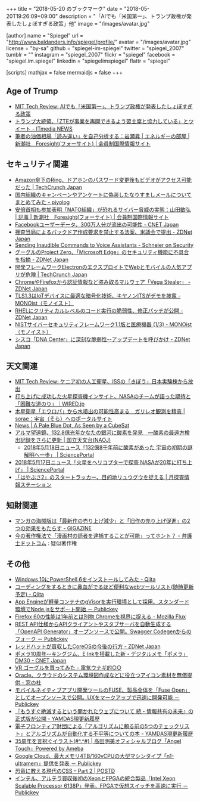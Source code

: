 +++
title = "2018-05-20 のブックマーク"
date =  "2018-05-20T19:26:09+09:00"
description = "「AIでも「米国第一」、トランプ政権が発表したしょぼすぎる政策」他"
image = "/images/avatar.jpg"

[author]
name      = "Spiegel"
url       = "http://www.baldanders.info/spiegel/profile/"
avatar    = "/images/avatar.jpg"
license   = "by-sa"
github    = "spiegel-im-spiegel"
twitter   = "spiegel_2007"
tumblr    = ""
instagram = "spiegel_2007"
flickr    = "spiegel"
facebook  = "spiegel.im.spiegel"
linkedin  = "spiegelimspiegel"
flattr    = "spiegel"

[scripts]
  mathjax = false
  mermaidjs = false
+++

## Age of Trump

- [MIT Tech Review: AIでも「米国第一」、トランプ政権が発表したしょぼすぎる政策](https://www.technologyreview.jp/s/87274/the-white-house-says-a-new-ai-task-force-will-protect-workers-and-keep-america-first/)
- [トランプ大統領、「ZTEが事業を再開できるよう習主席と協力している」とツイート - ITmedia NEWS](http://www.itmedia.co.jp/news/articles/1805/14/news056.html)
- [筆者の油価相場「読み違い」を自己分析する：岩瀬昇 | エネルギーの部屋 | 新潮社　Foresight(フォーサイト) | 会員制国際情報サイト](http://www.fsight.jp/articles/-/43703)

## セキュリティ関連

- [Amazon傘下のRing、ドアホンのパスワード変更後もビデオがアクセス可能だった  |  TechCrunch Japan](https://jp.techcrunch.com/2018/05/14/2018-05-11-rings-doorbell-cam-allowed-video-access-after-its-password-was-changed/)
- [国内組織のキャンペーンやアンケートに偽装したなりすましメールについてまとめてみた - piyolog](http://d.hatena.ne.jp/Kango/20180514/1526327658)
- [安倍首相も参加表明「NATO組織」が恐れるサイバー脅威の実態：山田敏弘 | 記事 | 新潮社　Foresight(フォーサイト) | 会員制国際情報サイト](http://www.fsight.jp/articles/-/43695)
- [Facebookユーザーデータ、300万人分が流出の可能性 - CNET Japan](https://japan.cnet.com/article/35119154/)
- [捜査当局によるバックドア作成要求を禁止する法案、米議会で提出 - ZDNet Japan](https://japan.zdnet.com/article/35119093/)
- [Sending Inaudible Commands to Voice Assistants - Schneier on Security](https://www.schneier.com/blog/archives/2018/05/sending_inaudib.html)
- [グーグルのProject Zero、「Microsoft Edge」のセキュリティ機能に不具合を指摘 - ZDNet Japan](https://japan.zdnet.com/article/35119065/)
- [開発フレームワークElectronのエクスプロイトでWebとモバイルの人気アプリが危険  |  TechCrunch Japan](https://jp.techcrunch.com/2018/05/15/2018-05-14-exploit-puts-popular-web-and-mobile-apps-at-risk/)
- [ChromeやFirefoxから認証情報など盗み取るマルウェア「Vega Stealer」 - ZDNet Japan](https://japan.zdnet.com/article/35119146/)
- [TLS1.3はIoTデバイスに最適な暗号化技術、キヤノンITSがデモを披露 - MONOist（モノイスト）](http://monoist.atmarkit.co.jp/mn/articles/1805/16/news040.html)
- [RHELにクリティカルレベルのコード実行の脆弱性、修正パッチが公開 - ZDNet Japan](https://japan.zdnet.com/article/35119233/)
- [NISTサイバーセキュリティフレームワーク1.1版と医療機器 (1/3) - MONOist（モノイスト）](http://monoist.atmarkit.co.jp/mn/articles/1805/18/news015.html)
- [シスコ「DNA Center」に深刻な脆弱性--アップデートを呼びかけ - ZDNet Japan](https://japan.zdnet.com/article/35119372/)

## 天文関連

- [MIT Tech Review: ケニア初の人工衛星、ISSの「きぼう」日本実験棟から放出](https://www.technologyreview.jp/nl/kenyas-first-satellite-is-now-in-earth-orbit/)
- [打ち上げに成功した火星探査機インサイト、NASAのチームが語った期待と「困難な道のり」｜WIRED.jp](https://wired.jp/2018/05/14/nasas-insight-lander/)
- [木星衛星「エウロパ」から水噴出の可能性高まる　ガリレオ観測を精査 | sorae：宇宙（そら）へのポータルサイト](https://sorae.info/030201/2018_05_15_europa.html)
- [News | A Pale Blue Dot, As Seen by a CubeSat](https://www.jpl.nasa.gov/news/news.php?feature=7124)
- [アルマ望遠鏡、132.8億光年かなたの銀河に酸素を発見　―酸素の最遠方検出記録をさらに更新 | 国立天文台(NAOJ)](https://www.nao.ac.jp/news/science/2018/20180517-alma.html)
    - [2018年5月18日ニュース「132億8千年前に酸素があった 宇宙の初期の謎解明へ一歩」 | SciencePortal](https://scienceportal.jst.go.jp/news/newsflash_review/newsflash/2018/05/20180518_01.html)
- [2018年5月17日ニュース「火星をヘリコプターで探査 NASAが20年に打ち上げ」 | SciencePortal](https://scienceportal.jst.go.jp/news/newsflash_review/newsflash/2018/05/20180517_01.html)
- [「はやぶさ2」のスタートラッカー、目的地リュウグウを捉える  |   月探査情報ステーション](https://moonstation.jp/blog/asteroidexp/hayabusa2/star-tracker-onboard-hayabusa2-captures-asteroid-ryugu)

## 知財関連

- [マンガの海賊版は「最新作の売り上げ減少」と「旧作の売り上げ促進」の2つの効果をもたらす - GIGAZINE](https://gigazine.net/news/20170222-piracy-boost-book-sales/)
- [今の著作権法で「漫画村の読者を逮捕することが可能」ってホント？ - 弁護士ドットコム](https://www.bengo4.com/internet/n_7898/) : 疑似著作権

## その他

- [Windows 10にPowerShell 6をインストールしてみた - Qiita](https://qiita.com/tsukamoto/items/f9c937b01957d9688d90)
- [コーディングをするときに鼻血がでるほど便利なwebツールリスト(随時更新予定) - Qiita](https://qiita.com/isuke/items/7fcc5eb0b985005b7b7c)
- [App Engineが軽量コンテナのgVisorを実行環境として採用、スタンダード環境でNode.jsをサポート開始 － Publickey](https://www.publickey1.jp/blog/18/app_enginenodejsgvisor.html)
- [Firefox 60の性能は1年前とは別物 Chromeを視界に捉える - Mozilla Flux](https://rockridge.hatenablog.com/entry/2018/05/13/221711)
- [REST API仕様からAPIクライアントやスタブサーバを自動生成する「OpenAPI Generator」オープンソースで公開。Swagger Codegenからのフォーク － Publickey](https://www.publickey1.jp/blog/18/rest_apiapiopenapi_generatorswagger_generator.html)
- [レッドハットが買収したCoreOSの今後の行方 - ZDNet Japan](https://japan.zdnet.com/article/35119097/)
- [ポメラ10周年--キングジム、E Inkを搭載した新・デジタルメモ「ポメラ」DM30 - CNET Japan](https://japan.cnet.com/article/35119179/)
- [VR ゴーグルを買ってみた - 電気ウナギ的○○](http://blog.netandfield.com/shar/2018/05/vr.html)
- [Oracle、クラウドのシステム環境図作成などに役立つアイコン素材を無償提供 - 窓の杜](https://forest.watch.impress.co.jp/docs/news/1121936.html)
- [モバイルネイティブアプリ開発ツールのFUSE、製品全体を「Fuse Open」としてオープンソースで公開。UXをマークアップで迅速に開発可能 － Publickey](https://www.publickey1.jp/blog/18/fusefuse_openux.html)
- [『もうすぐ絶滅するという開かれたウェブについて 続・情報共有の未来』の正式版が公開 - YAMDAS現更新履歴](http://d.hatena.ne.jp/yomoyomo/20180516/openweb)
- [電子フロンティア財団による「アルゴリズムに頼る前の5つのチェックリスト」とアルゴリズムが自動化する不平等についての本 - YAMDAS現更新履歴](http://d.hatena.ne.jp/yomoyomo/20180516/automatinginequality)
- [35周年を言祝ぐイラスト(#^.^#) | 高田明美オフィシャルブログ「Angel Touch」Powered by Ameba](https://ameblo.jp/angel-touch/entry-12376442653.html)
- [Google Cloud、最大メモリ4TB/160vCPUの大型マシンタイプ「n1-ultramem」提供を発表 － Publickey](https://www.publickey1.jp/blog/18/google_cloud4tb160vcpun1-ultramem.html)
- [恐竜に教える現代のCSS – Part 2 | POSTD](https://postd.cc/modern-css-explained-for-dinosaurs-2/)
- [インテル、アルテラ買収後初のXeonとFPGAの統合製品「Intel Xeon Scalable Processor 6138P」発表。FPGAで仮想スイッチを高速に実行 － Publickey](https://www.publickey1.jp/blog/18/xeonfpgaintel_xeon_scalable_processor_6138pfpga.html)
